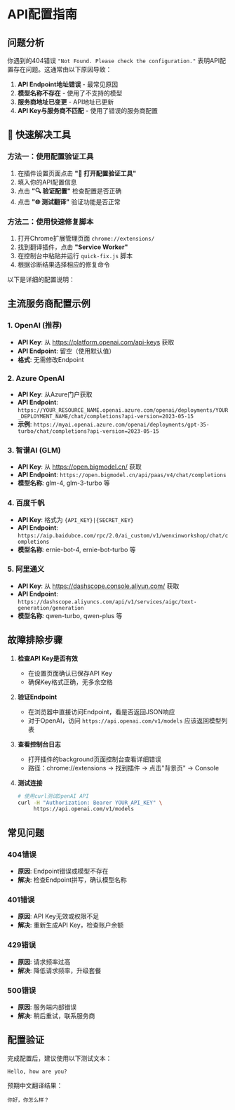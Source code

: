 # API配置指南

## 问题分析
你遇到的404错误 `"Not Found. Please check the configuration."` 表明API配置存在问题。这通常由以下原因导致：

1. **API Endpoint地址错误** - 最常见原因
2. **模型名称不存在** - 使用了不支持的模型
3. **服务商地址已变更** - API地址已更新
4. **API Key与服务商不匹配** - 使用了错误的服务商配置

## 🔧 快速解决工具

### 方法一：使用配置验证工具
1. 在插件设置页面点击 **"🔧 打开配置验证工具"**
2. 填入你的API配置信息
3. 点击 **"🔍 验证配置"** 检查配置是否正确
4. 点击 **"🌐 测试翻译"** 验证功能是否正常

### 方法二：使用快速修复脚本
1. 打开Chrome扩展管理页面 `chrome://extensions/`
2. 找到翻译插件，点击 **"Service Worker"**
3. 在控制台中粘贴并运行 `quick-fix.js` 脚本
4. 根据诊断结果选择相应的修复命令

以下是详细的配置说明：

## 主流服务商配置示例

### 1. OpenAI (推荐)
- **API Key**: 从 https://platform.openai.com/api-keys 获取
- **API Endpoint**: 留空（使用默认值）
- **格式**: 无需修改Endpoint

### 2. Azure OpenAI
- **API Key**: 从Azure门户获取
- **API Endpoint**: `https://YOUR_RESOURCE_NAME.openai.azure.com/openai/deployments/YOUR_DEPLOYMENT_NAME/chat/completions?api-version=2023-05-15`
- **示例**: `https://myai.openai.azure.com/openai/deployments/gpt-35-turbo/chat/completions?api-version=2023-05-15`

### 3. 智谱AI (GLM)
- **API Key**: 从 https://open.bigmodel.cn/ 获取
- **API Endpoint**: `https://open.bigmodel.cn/api/paas/v4/chat/completions`
- **模型名称**: glm-4, glm-3-turbo 等

### 4. 百度千帆
- **API Key**: 格式为 `{API_KEY}|{SECRET_KEY}`
- **API Endpoint**: `https://aip.baidubce.com/rpc/2.0/ai_custom/v1/wenxinworkshop/chat/completions`
- **模型名称**: ernie-bot-4, ernie-bot-turbo 等

### 5. 阿里通义
- **API Key**: 从 https://dashscope.console.aliyun.com/ 获取
- **API Endpoint**: `https://dashscope.aliyuncs.com/api/v1/services/aigc/text-generation/generation`
- **模型名称**: qwen-turbo, qwen-plus 等

## 故障排除步骤

1. **检查API Key是否有效**
   - 在设置页面确认已保存API Key
   - 确保Key格式正确，无多余空格

2. **验证Endpoint**
   - 在浏览器中直接访问Endpoint，看是否返回JSON响应
   - 对于OpenAI，访问 `https://api.openai.com/v1/models` 应该返回模型列表

3. **查看控制台日志**
   - 打开插件的background页面控制台查看详细错误
   - 路径：chrome://extensions → 找到插件 → 点击"背景页" → Console

4. **测试连接**
   ```bash
   # 使用curl测试OpenAI API
   curl -H "Authorization: Bearer YOUR_API_KEY" \
        https://api.openai.com/v1/models
   ```

## 常见问题

### 404错误
- **原因**: Endpoint错误或模型不存在
- **解决**: 检查Endpoint拼写，确认模型名称

### 401错误
- **原因**: API Key无效或权限不足
- **解决**: 重新生成API Key，检查账户余额

### 429错误
- **原因**: 请求频率过高
- **解决**: 降低请求频率，升级套餐

### 500错误
- **原因**: 服务端内部错误
- **解决**: 稍后重试，联系服务商

## 配置验证

完成配置后，建议使用以下测试文本：
```
Hello, how are you?
```

预期中文翻译结果：
```
你好，你怎么样？
```